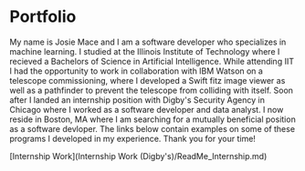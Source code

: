 # Portfolio

My name is Josie Mace and I am a software developer who specializes in machine learning. I studied at the Illinois Institute of Technology
where I recieved a Bachelors of Science in Artificial Intelligence. While attending IIT I had the opportunity to work in collaboration with IBM Watson on a telescope commissioning, where I developed a Swift fitz image viewer as well as a pathfinder to prevent the telescope from colliding with itself. Soon after I landed an internship position with Digby's Security Agency in Chicago where I worked as a software developer and data analyst. I now reside in Boston, MA where I am searching for a mutually beneficial position as a software devloper.
The links below contain examples on some of these programs I developed in my experience. Thank you for your time!

[Internship Work](Internship Work (Digby's)/ReadMe_Internship.md)


